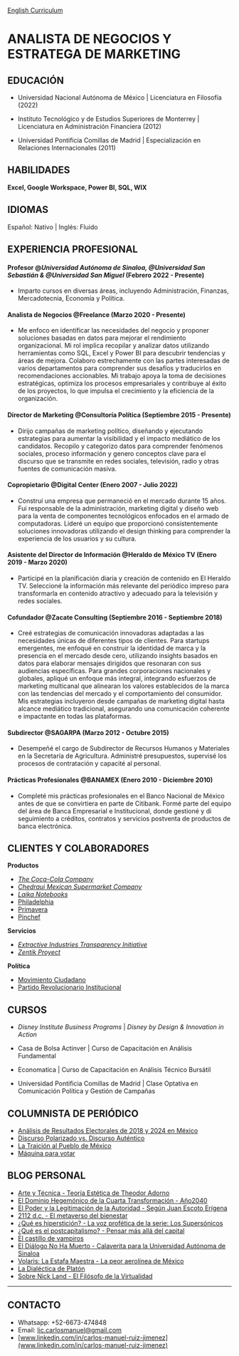 [English Curriculum](./index.html)

# ANALISTA DE NEGOCIOS Y ESTRATEGA DE MARKETING

## EDUCACIÓN

- Universidad Nacional Autónoma de México | Licenciatura en Filosofía (2022)

- Instituto Tecnológico y de Estudios Superiores de Monterrey | Licenciatura en Administración Financiera (2012)

- Universidad Pontificia Comillas de Madrid | Especialización en Relaciones Internacionales (2011)

## HABILIDADES
**Excel, Google Workspace, Power BI, SQL, WIX**

## IDIOMAS
Español: Nativo | Inglés: Fluido

## EXPERIENCIA PROFESIONAL 

#### Profesor @_Universidad Autónoma de Sinaloa, @Universidad San Sebastián & @Universidad San Miguel_ (Febrero 2022 - Presente)

- Imparto cursos en diversas áreas, incluyendo Administración, Finanzas, Mercadotecnia, Economía y Política.

#### Analista de Negocios @Freelance (Marzo 2020 - Presente)

- Me enfoco en identificar las necesidades del negocio y proponer soluciones basadas en datos para mejorar el rendimiento organizacional. Mi rol implica recopilar y analizar datos utilizando herramientas como SQL, Excel y Power BI para descubrir tendencias y áreas de mejora. Colaboro estrechamente con las partes interesadas de varios departamentos para comprender sus desafíos y traducirlos en recomendaciones accionables. Mi trabajo apoya la toma de decisiones estratégicas, optimiza los procesos empresariales y contribuye al éxito de los proyectos, lo que impulsa el crecimiento y la eficiencia de la organización.

#### Director de Marketing @Consultoría Política (Septiembre 2015 - Presente)

- Dirijo campañas de marketing político, diseñando y ejecutando estrategias para aumentar la visibilidad y el impacto mediático de los candidatos. Recopilo y categorizo datos para comprender fenómenos sociales, proceso información y genero conceptos clave para el discurso que se transmite en redes sociales, televisión, radio y otras fuentes de comunicación masiva.

#### Copropietario @Digital Center (Enero 2007 - Julio 2022)

- Construí una empresa que permaneció en el mercado durante 15 años. Fui responsable de la administración, marketing digital y diseño web para la venta de componentes tecnológicos enfocados en el armado de computadoras. Lideré un equipo que proporcionó consistentemente soluciones innovadoras utilizando el design thinking para comprender la experiencia de los usuarios y su cultura.

#### Asistente del Director de Información @Heraldo de México TV (Enero 2019 - Marzo 2020)

- Participé en la planificación diaria y creación de contenido en El Heraldo TV. Seleccioné la información más relevante del periódico impreso para transformarla en contenido atractivo y adecuado para la televisión y redes sociales.

#### Cofundador @Zacate Consulting (Septiembre 2016 - Septiembre 2018)

- Creé estrategias de comunicación innovadoras adaptadas a las necesidades únicas de diferentes tipos de clientes. Para startups emergentes, me enfoqué en construir la identidad de marca y la presencia en el mercado desde cero, utilizando insights basados en datos para elaborar mensajes dirigidos que resonaran con sus audiencias específicas. Para grandes corporaciones nacionales y globales, apliqué un enfoque más integral, integrando esfuerzos de marketing multicanal que alinearan los valores establecidos de la marca con las tendencias del mercado y el comportamiento del consumidor. Mis estrategias incluyeron desde campañas de marketing digital hasta alcance mediático tradicional, asegurando una comunicación coherente e impactante en todas las plataformas.

#### Subdirector @SAGARPA (Marzo 2012 - Octubre 2015)

- Desempeñé el cargo de Subdirector de Recursos Humanos y Materiales en la Secretaría de Agricultura. Administré presupuestos, supervisé los procesos de contratación y capacité al personal.

#### Prácticas Profesionales @BANAMEX (Enero 2010 - Diciembre 2010)

- Completé mis prácticas profesionales en el Banco Nacional de México antes de que se convirtiera en parte de Citibank. Formé parte del equipo del área de Banca Empresarial e Institucional, donde gestioné y di seguimiento a créditos, contratos y servicios postventa de productos de banca electrónica.

## CLIENTES Y COLABORADORES

**Productos**
-  [_The Coca-Cola Company_](https://www.coca-cola.com/mx/es)
-  [_Chedraui Mexican Supermarket Company_](https://www.chedraui.com.mx/)
-  [_Laika Notebooks_](https://www.instagram.com/laikanotebooks/)
-  [Philadelphia](https://www.instagram.com/philadelphiamx/?hl=en)
-  [Primavera](https://www.instagram.com/primavera.mx/)
-  [Pinchef](https://www.instagram.com/pinchefmx/)



**Servicios**
-  [_Extractive Industries Transparency Initiative_](https://eiti.org/)
-  [_Zentik Proyect_](https://www.instagram.com/zentikproject/)


**Política**
-  [Movimiento Ciudadano](https://movimientociudadano.mx/)
-  [Partido Revolucionario Institucional](https://pri.org.mx/ElPartidoDeMexico/)



## CURSOS

- _Disney Institute Business Programs_ | _Disney by Design & Innovation in Action_ 

- Casa de Bolsa Actinver | Curso de Capacitación en Análisis Fundamental

- Economatica | Curso de Capacitación en Análisis Técnico Bursátil
  
- Universidad Pontificia Comillas de Madrid | Clase Optativa en Comunicación Política y Gestión de Campañas 


## COLUMNISTA DE PERIÓDICO
- [Análisis de Resultados Electorales de 2018 y 2024 en México](https://politikmnte.com/2024/06/analisis-de-resultados-electorales-de-2018-y-2024-en-mexico/)
- [Discurso Polarizado vs. Discurso Auténtico](https://politikmnte.com/2024/04/discurso-polarizado-vs-discurso-autentico/)
- [La Traición al Pueblo de México](https://politikmnte.com/2024/04/la-traicion-al-pueblo-de-mexico/) 
- [Máquina para votar](https://politikmnte.com/2024/03/maquina-para-votar/) 

## BLOG PERSONAL

- [Arte y Técnica - Teoría Estética de Theodor Adorno](https://hipersticion.substack.com/p/arte-y-tecnica-adorno)
- [El Dominio Hegemónico de la Cuarta Transformación - Año2040](https://hipersticion.substack.com/p/el-dominio-hegemonico-de-la-cuarta)
- [El Poder y la Legitimación de la Autoridad - Según Juan Escoto Erígena](https://hipersticion.substack.com/p/el-poder-y-la-legitimacion-de-la)
- [2112 d.c. - El metaverso del bienestar](https://hipersticion.substack.com/p/2112-dc)
- [¿Qué es hiperstición? - La voz profética de la serie: Los Supersónicos](https://hipersticion.substack.com/p/que-es-hipersticion)
- [¿Qué es el postcapitalismo? - Pensar más allá del capital](https://hipersticion.substack.com/p/que-es-el-postcapitalismo)
- [El castillo de vampiros](https://hipersticion.substack.com/p/el-castillo-de-vampiros)
- [El Diálogo No Ha Muerto - Calaverita para la Universidad Autónoma de Sinaloa](https://hipersticion.substack.com/p/el-dialogo-no-ha-muerto)
- [Volaris: La Estafa Maestra - La peor aerolínea de México](https://hipersticion.substack.com/p/volaris-la-estafa-maestra)
- [La Dialéctica de Platón](https://hipersticion.substack.com/p/la-dialectica-de-platon)
- [Sobre Nick Land - El Filósofo de la Virtualidad](https://hipersticion.substack.com/p/sobrenickland)

***

## CONTACTO

- Whatsapp: +52-6673-474848
- Email: lic.carlosmanuel@gmail.com
- [www.linkedin.com/in/carlos-manuel-ruiz-jimenez](www.linkedin.com/in/carlos-manuel-ruiz-jimenez)
